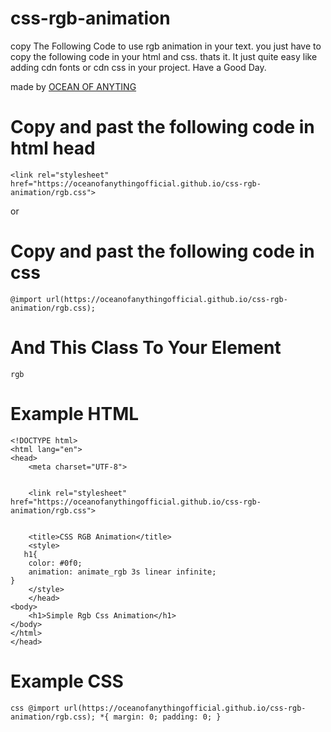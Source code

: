 # css-rgb-animation

copy The Following Code to use rgb animation in your text.
you just have to copy the following code in your html and css. thats it.
It just quite easy like adding cdn fonts or cdn css in your project. Have a Good Day.

made by [OCEAN OF ANYTING](https://oceanofanythingg.blogspot.com)

# Copy and past the following code in html head
```shell
<link rel="stylesheet" href="https://oceanofanythingofficial.github.io/css-rgb-animation/rgb.css">

```
or

# Copy and past the following code in css

```shell
@import url(https://oceanofanythingofficial.github.io/css-rgb-animation/rgb.css);
```
    
# And This Class To Your Element
```shell
rgb
```
    
# Example HTML
```shell
<!DOCTYPE html>
<html lang="en">
<head>
    <meta charset="UTF-8">
    
    
    <link rel="stylesheet" href="https://oceanofanythingofficial.github.io/css-rgb-animation/rgb.css">
    
    
    <title>CSS RGB Animation</title>
    <style>
   h1{
    color: #0f0;
    animation: animate_rgb 3s linear infinite;
}
    </style>
    </head>
<body>
    <h1>Simple Rgb Css Animation</h1>
</body>
</html>
</head>
```
 # Example CSS
 `css
 @import url(https://oceanofanythingofficial.github.io/css-rgb-animation/rgb.css);
*{
    margin: 0;
    padding: 0;
}
 `
